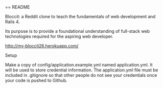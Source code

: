 == README

Bloccit: a Reddit clone to teach the fundamentals of web development and Rails 4.

Its purpose is to provide a foundational understanding of full-stack web technologies required for the aspiring web developer.

http://my-bloccit26.herokuapp.com/

Setup

Make a copy of config/application.example.yml named application.yml. It will be used to store credential information. The application.yml file must be included in .gitignore so that other people do not see your credentials once your code is pushed to Github.